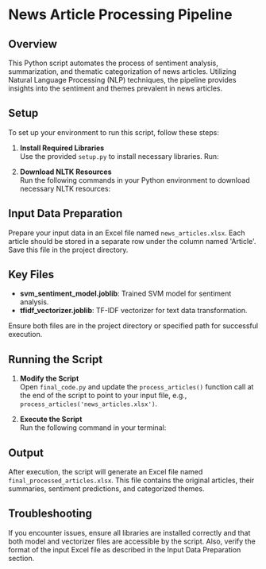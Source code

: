 # News Article Processing Pipeline

## Overview
This Python script automates the process of sentiment analysis, summarization, and thematic categorization of news articles. Utilizing Natural Language Processing (NLP) techniques, the pipeline provides insights into the sentiment and themes prevalent in news articles.


## Setup
To set up your environment to run this script, follow these steps:

1. **Install Required Libraries**  
   Use the provided `setup.py` to install necessary libraries. Run:


2. **Download NLTK Resources**  
Run the following commands in your Python environment to download necessary NLTK resources:


## Input Data Preparation
Prepare your input data in an Excel file named `news_articles.xlsx`. Each article should be stored in a separate row under the column named 'Article'. Save this file in the project directory.

## Key Files
- **svm_sentiment_model.joblib**: Trained SVM model for sentiment analysis.
- **tfidf_vectorizer.joblib**: TF-IDF vectorizer for text data transformation.

Ensure both files are in the project directory or specified path for successful execution.

## Running the Script
1. **Modify the Script**  
Open `final_code.py` and update the `process_articles()` function call at the end of the script to point to your input file, e.g., `process_articles('news_articles.xlsx')`.

2. **Execute the Script**  
Run the following command in your terminal:


## Output
After execution, the script will generate an Excel file named `final_processed_articles.xlsx`. This file contains the original articles, their summaries, sentiment predictions, and categorized themes.

## Troubleshooting
If you encounter issues, ensure all libraries are installed correctly and that both model and vectorizer files are accessible by the script. Also, verify the format of the input Excel file as described in the Input Data Preparation section.
